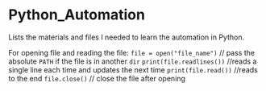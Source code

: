 # Python_Automation
Lists the materials and files I needed to learn the automation in Python.

For opening file and reading the file:
`file = open("file_name")` // pass the absolute `PATH` if the file is in another `dir`
`print(file.readlines())` //reads a single line each time and updates the next time
`print(file.read())` //reads to the end 
`file.close()` // close the file after opening 
